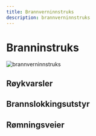 ```yaml
---
title: Brannverninnstruks
description: brannverninnstruks
---
```


# Branninstruks

![brannverninnstruks](/media/brannverninstruks.png "brannverninnstruks")

## Røykvarsler

## Brannslokkingsutstyr

## Rømningsveier
